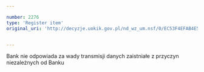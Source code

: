 ```yaml
---

number: 2276
type: 'Register item'
original_uri: 'http://decyzje.uokik.gov.pl/nd_wz_um.nsf/0/EC53F4EFAB4E535AC125786F003D9499?OpenDocument'


---
```


Bank nie odpowiada za wady transmisji danych zaistniałe z przyczyn niezależnych od Banku
